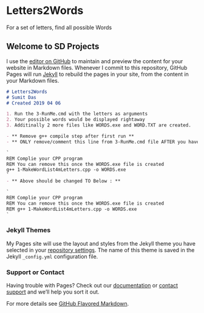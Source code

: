 # Letters2Words
For a set of letters, find all possible Words

## Welcome to SD Projects

I use the [editor on GitHub](https://github.com/RustyNails8/SAPonAIXandOracle/edit/master/README.md) to maintain and preview the content for your website in Markdown files. Whenever I commit to this repository, GitHub Pages will run [Jekyll](https://jekyllrb.com/) to rebuild the pages in your site, from the content in your Markdown files.

```markdown
# Letters2Words
# Sumit Das
# Created 2019 04 06

1. Run the 3-RunMe.cmd with the letters as arguments
2. Your possible words would be displayed rightaway
3. Additinally 2 more files like WORDS.exe and WORD.TXT are created.

- ** Remove g++ compile step after first run ** 
- ** ONLY remove/comment this line from 3-RunMe.cmd file AFTER you have 1 SUCCESSFUL run of 3-RunMe.cmd **

`
REM Complie your CPP program
REM You can remove this once the WORDS.exe file is created
g++ 1-MakeWordList4mLetters.cpp -o WORDS.exe
`
- ** Above should be changed TO Below : **

`
REM Complie your CPP program
REM You can remove this once the WORDS.exe file is created
REM g++ 1-MakeWordList4mLetters.cpp -o WORDS.exe
`


```

### Jekyll Themes

My Pages site will use the layout and styles from the Jekyll theme you have selected in your [repository settings](https://github.com/RustyNails8/SAPonAIXandOracle/settings). The name of this theme is saved in the Jekyll `_config.yml` configuration file.

### Support or Contact

Having trouble with Pages? Check out our [documentation](https://help.github.com/categories/github-pages-basics/) or [contact support](https://github.com/contact) and we’ll help you sort it out.

For more details see [GitHub Flavored Markdown](https://guides.github.com/features/mastering-markdown/).

